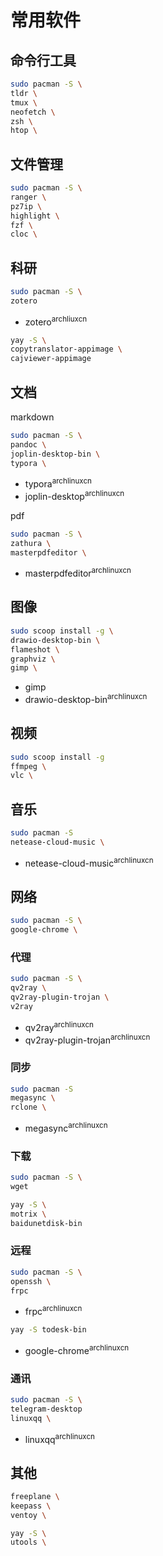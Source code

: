 # 常用软件

## 命令行工具

```bash
sudo pacman -S \
tldr \
tmux \
neofetch \
zsh \
htop \
```

## 文件管理

```bash
sudo pacman -S \
ranger \
pz7ip \
highlight \
fzf \
cloc \
```

## 科研

```bash
sudo pacman -S \
zotero
```

- zotero<sup>archliuxcn</sup>

```bash
yay -S \
copytranslator-appimage \
cajviewer-appimage
```

## 文档

markdown

```bash
sudo pacman -S \
pandoc \
joplin-desktop-bin \
typora \
```

- typora<sup>archlinuxcn</sup>
- joplin-desktop<sup>archlinuxcn</sup>

pdf

```bash
sudo pacman -S \
zathura \
masterpdfeditor \
```

- masterpdfeditor<sup>archlinuxcn</sup>

## 图像

```bash
sudo scoop install -g \
drawio-desktop-bin \
flameshot \
graphviz \
gimp \
```

- gimp
- drawio-desktop-bin<sup>archlinuxcn</sup>

## 视频

```bash
sudo scoop install -g
ffmpeg \
vlc \
```

## 音乐

```bash
sudo pacman -S
netease-cloud-music \
```

- netease-cloud-music<sup>archlinuxcn</sup>

## 网络

```bash
sudo pacman -S \
google-chrome \
```

### 代理

```bash
sudo pacman -S \
qv2ray \
qv2ray-plugin-trojan \
v2ray
```

- qv2ray<sup>archlinuxcn</sup>
- qv2ray-plugin-trojan<sup>archlinuxcn</sup>

### 同步

```bash
sudo pacman -S
megasync \
rclone \
```

- megasync<sup>archlinuxcn</sup>

### 下载

```bash
sudo pacman -S \
wget
```

```bash
yay -S \
motrix \
baidunetdisk-bin
```

### 远程

```bash
sudo pacman -S \
openssh \
frpc
```

- frpc<sup>archlinuxcn</sup>

```bash
yay -S todesk-bin
```

- google-chrome<sup>archlinuxcn</sup>

### 通讯

```bash
sudo pacman -S \
telegram-desktop
linuxqq \
```

- linuxqq<sup>archlinuxcn</sup>

## 其他

```bash
freeplane \
keepass \
ventoy \
```

```bash
yay -S \
utools \
```
